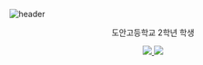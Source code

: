 ![header](https://capsule-render.vercel.app/api?type=waving&color=auto&height=300&section=header&text=Sim%20Dong%20Hwi&fontSize=90&animation=fadeIn&fontAlignY=38&desc=Welcome!&descAlignY=51&descAlign=72)
<p align='center'> 도안고등학교 2학년 학생 </p>
<p align='center'>
  <a href="https://github.com/simdonghwi?tab=repositories">
    <img src="https://img.shields.io/badge/MY%20REPO%20-%23F7DF1E.svg?&style=for-the-badge&&logoColor=white"/>
  </a>
  <a href="https://github.com">
    <img src="https://img.shields.io/badge/HOME%20-%234FC08D.svg?&style=for-the-badge&&logoColor=white"/>
  </a>
</p>

